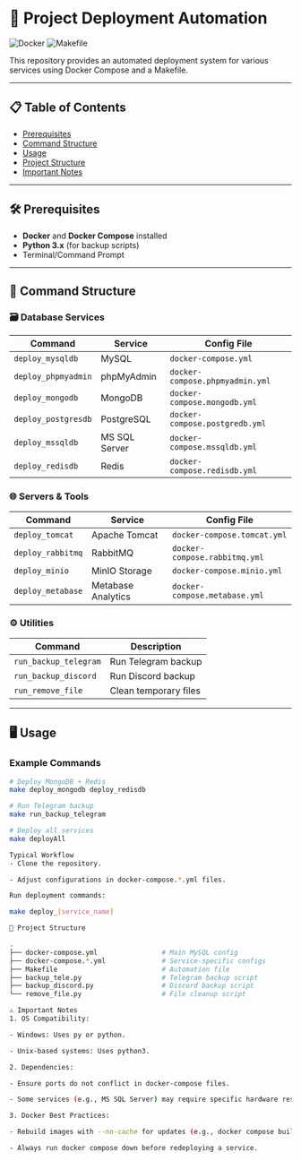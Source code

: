 # 🚀 Project Deployment Automation

![Docker](https://img.shields.io/badge/Docker-✓-blue?logo=docker)
![Makefile](https://img.shields.io/badge/Makefile-✓-green)

This repository provides an automated deployment system for various services using Docker Compose and a Makefile.

---

## 📋 Table of Contents
- [Prerequisites](#-prerequisites)
- [Command Structure](#-command-structure)
- [Usage](#-usage)
- [Project Structure](#-project-structure)
- [Important Notes](#-important-notes)

---

## 🛠️ Prerequisites

- **Docker** and **Docker Compose** installed
- **Python 3.x** (for backup scripts)
- Terminal/Command Prompt

---

## 🎯 Command Structure

### 🗃️ Database Services
| Command                   | Service               | Config File                     |
|---------------------------|-----------------------|---------------------------------|
| `deploy_mysqldb`          | MySQL                 | `docker-compose.yml`           |
| `deploy_phpmyadmin`       | phpMyAdmin            | `docker-compose.phpmyadmin.yml`|
| `deploy_mongodb`          | MongoDB               | `docker-compose.mongodb.yml`   |
| `deploy_postgresdb`       | PostgreSQL            | `docker-compose.postgredb.yml` |
| `deploy_mssqldb`          | MS SQL Server         | `docker-compose.mssqldb.yml`   |
| `deploy_redisdb`          | Redis                 | `docker-compose.redisdb.yml`   |

### 🌐 Servers & Tools
| Command                   | Service               | Config File                     |
|---------------------------|-----------------------|---------------------------------|
| `deploy_tomcat`           | Apache Tomcat         | `docker-compose.tomcat.yml`    |
| `deploy_rabbitmq`         | RabbitMQ              | `docker-compose.rabbitmq.yml`  |
| `deploy_minio`            | MinIO Storage         | `docker-compose.minio.yml`     |
| `deploy_metabase`         | Metabase Analytics    | `docker-compose.metabase.yml`  |

### ⚙️ Utilities
| Command                   | Description            |
|---------------------------|------------------------|
| `run_backup_telegram`     | Run Telegram backup    |
| `run_backup_discord`      | Run Discord backup     |
| `run_remove_file`         | Clean temporary files  |

---

## 🖥️ Usage

### Example Commands
```bash
# Deploy MongoDB + Redis
make deploy_mongodb deploy_redisdb

# Run Telegram backup
make run_backup_telegram

# Deploy all services
make deployAll

Typical Workflow
- Clone the repository.

- Adjust configurations in docker-compose.*.yml files.

Run deployment commands:

make deploy_[service_name]

📂 Project Structure

.
├── docker-compose.yml                # Main MySQL config
├── docker-compose.*.yml              # Service-specific configs
├── Makefile                          # Automation file
├── backup_tele.py                    # Telegram backup script
├── backup_discord.py                 # Discord backup script
└── remove_file.py                    # File cleanup script

⚠️ Important Notes
1. OS Compatibility:

- Windows: Uses py or python.

- Unix-based systems: Uses python3.

2. Dependencies:

- Ensure ports do not conflict in docker-compose files.

- Some services (e.g., MS SQL Server) may require specific hardware resources.

3. Docker Best Practices:

- Rebuild images with --no-cache for updates (e.g., docker compose build --no-cache).

- Always run docker compose down before redeploying a service.
